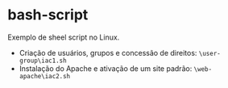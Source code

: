 # bash-script

Exemplo de sheel script no Linux.

- Criação de usuários, grupos e concessão de direitos:
    ``` \user-group\iac1.sh ```
- Instalação do Apache e ativação de um site padrão:
    ``` \web-apache\iac2.sh ```

